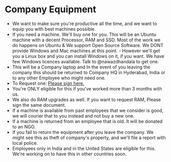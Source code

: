 # Company Equipment

- We want to make sure you're productive all the time, and we want to equip you with best machines possible.
- If you need a machine. We'll buy one for you. This will be an Ubuntu machine with a decent Processor, RAM and SSD. Most of the work we do happens on Ubuntu & We support Open Source Software. We DONT provide Windows and Mac machines at this point. - However we'll get you a Linux box and you can install Windows on it, if you want. We have few Windows licences available. Talk to @nawazdhandala to get one.
- This will be a Company laptop and In the event of you leaving the company this should be returned to Company HQ in Hyderabad, India or to any other Employee who might need one.
- To Request one: [Please sign here.](https://www.docracy.com/0tlbum6n73x/hackerbay-inc-property-agreement?startOnComments=false)
- You're ONLY eligible for this if you've worked more than 3 months with us.
- We also do RAM upgrades as well. If you want to request RAM, Please sign the same document.
- If a machine is available from past employees that we consider is good, we will courier that to you instead and not buy a new one.
- If a machine is returned from an employee that is old. It will be donated to an NGO.
- If you fail to return the equipment after you leave the company. We might see this as theft of company's property, and we'll file a report with local police.
- Employees only in India and in the United States are eligible for this. We're working on to have this in other countries soon.
